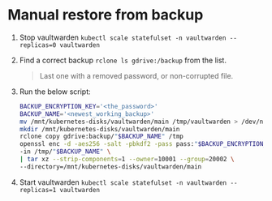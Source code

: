 # Manual restore from backup

1. Stop vaultwarden `kubectl scale statefulset -n vaultwarden --replicas=0 vaultwarden`
1. Find a correct backup `rclone ls gdrive:/backup` from the list.
   > Last one with a removed password, or non-corrupted file.
1. Run the below script:

   ```bash
   BACKUP_ENCRYPTION_KEY='<the_password>'
   BACKUP_NAME='<newest_working_backup>'
   mv /mnt/kubernetes-disks/vaultwarden/main /tmp/vaultwarden > /dev/null 2>&1
   mkdir /mnt/kubernetes-disks/vaultwarden/main
   rclone copy gdrive:backup/"$BACKUP_NAME" /tmp
   openssl enc -d -aes256 -salt -pbkdf2 -pass pass:"$BACKUP_ENCRYPTION_KEY" \
   -in /tmp/"$BACKUP_NAME" \
   | tar xz --strip-components=1 --owner=10001 --group=20002 \
   --directory=/mnt/kubernetes-disks/vaultwarden/main
   ```

1. Start vaultwarden `kubectl scale statefulset -n vaultwarden --replicas=1 vaultwarden`

